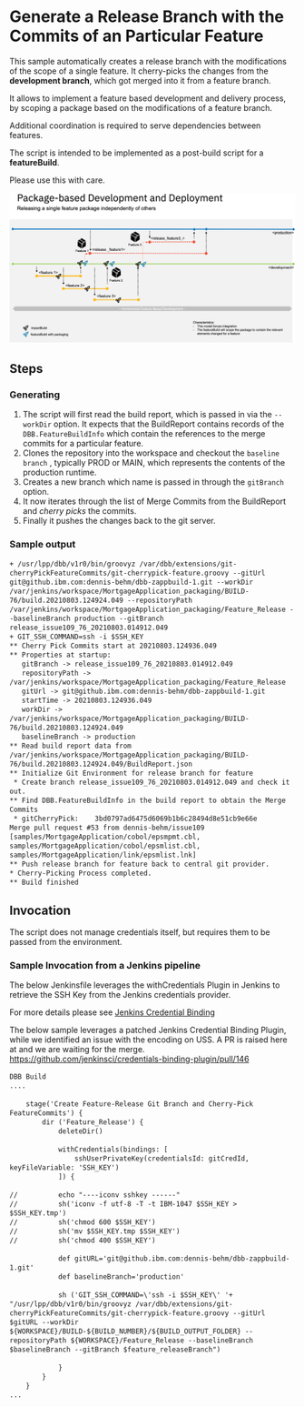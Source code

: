 # Generate a Release Branch with the Commits of an Particular Feature  

This sample automatically creates a release branch with the modifications of the scope of a single feature. It cherry-picks the changes from the **development branch**, which got merged into it from a feature branch.  

It allows to implement a feature based development and delivery process, by scoping a package based on the modifications of a feature branch.  

Additional coordination is required to serve dependencies between features.

The script is intended to be implemented as a post-build script for a **featureBuild**.

Please use this with care.

<img src="images/supportedBranchingLayout.png" alt="Branching Layout" width="800" />

## Steps

### Generating

1. The script will first read the build report, which is passed in via the `--workDir` option. It expects that the BuildReport contains records of the `DBB.FeatureBuildInfo` which contain the references to the merge commits for a particular feature. 
2. Clones the repository into the workspace and checkout the `baseline branch` , typically PROD or MAIN, which represents the contents of the production runtime.
3. Creates a new branch which name is passed in through the `gitBranch` option.
4. It now iterates through the list of Merge Commits from the BuildReport and _cherry picks_ the commits.
5. Finally it pushes the changes back to the git server.

### Sample output

```
+ /usr/lpp/dbb/v1r0/bin/groovyz /var/dbb/extensions/git-cherryPickFeatureCommits/git-cherrypick-feature.groovy --gitUrl git@github.ibm.com:dennis-behm/dbb-zappbuild-1.git --workDir /var/jenkins/workspace/MortgageApplication_packaging/BUILD-76/build.20210803.124924.049 --repositoryPath /var/jenkins/workspace/MortgageApplication_packaging/Feature_Release --baselineBranch production --gitBranch release_issue109_76_20210803.014912.049 
+ GIT_SSH_COMMAND=ssh -i $SSH_KEY 
** Cherry Pick Commits start at 20210803.124936.049
** Properties at startup:
   gitBranch -> release_issue109_76_20210803.014912.049
   repositoryPath -> /var/jenkins/workspace/MortgageApplication_packaging/Feature_Release
   gitUrl -> git@github.ibm.com:dennis-behm/dbb-zappbuild-1.git
   startTime -> 20210803.124936.049
   workDir -> /var/jenkins/workspace/MortgageApplication_packaging/BUILD-76/build.20210803.124924.049
   baselineBranch -> production
** Read build report data from /var/jenkins/workspace/MortgageApplication_packaging/BUILD-76/build.20210803.124924.049/BuildReport.json
** Initialize Git Environment for release branch for feature
 * Create branch release_issue109_76_20210803.014912.049 and check it out. 
** Find DBB.FeatureBuildInfo in the build report to obtain the Merge Commits
 * gitCherryPick: 	 3bd0797ad6475d6069b1b6c28494d8e51cb9e66e  	  Merge pull request #53 from dennis-behm/issue109  	  [samples/MortgageApplication/cobol/epsmpmt.cbl, samples/MortgageApplication/cobol/epsmlist.cbl, samples/MortgageApplication/link/epsmlist.lnk]
** Push release branch for feature back to central git provider.
* Cherry-Picking Process completed.
** Build finished
```

## Invocation 

The script does not manage credentials itself, but requires them to be passed from the environment.

### Sample Invocation from a Jenkins pipeline 

The below Jenkinsfile leverages the withCredentials Plugin in Jenkins to retrieve the SSH Key from the Jenkins credentials provider.

For more details please see [Jenkins Credential Binding](https://www.jenkins.io/doc/pipeline/steps/credentials-binding/#withcredentials-bind-credentials-to-variables)

The below sample leverages a patched Jenkins Credential Binding Plugin, while we identified an issue with the encoding on USS. A PR is raised here at and we are waiting for the merge.
https://github.com/jenkinsci/credentials-binding-plugin/pull/146

```
DBB Build
.... 

	stage('Create Feature-Release Git Branch and Cherry-Pick FeatureCommits') {
		dir ('Feature_Release') {
			deleteDir()

			withCredentials(bindings: [
				sshUserPrivateKey(credentialsId: gitCredId, keyFileVariable: 'SSH_KEY')
			]) {
			
//			echo "----iconv sshkey ------"
//			sh('iconv -f utf-8 -T -t IBM-1047 $SSH_KEY > $SSH_KEY.tmp')
//			sh('chmod 600 $SSH_KEY')
//			sh('mv $SSH_KEY.tmp $SSH_KEY')
//			sh('chmod 400 $SSH_KEY')
			
			def gitURL='git@github.ibm.com:dennis-behm/dbb-zappbuild-1.git'
			def baselineBranch='production'
			
			sh ('GIT_SSH_COMMAND=\'ssh -i $SSH_KEY\' '+ "/usr/lpp/dbb/v1r0/bin/groovyz /var/dbb/extensions/git-cherryPickFeatureCommits/git-cherrypick-feature.groovy --gitUrl $gitURL --workDir ${WORKSPACE}/BUILD-${BUILD_NUMBER}/${BUILD_OUTPUT_FOLDER} --repositoryPath ${WORKSPACE}/Feature_Release --baselineBranch $baselineBranch --gitBranch $feature_releaseBranch")
							
			}
		}
	}
...
```